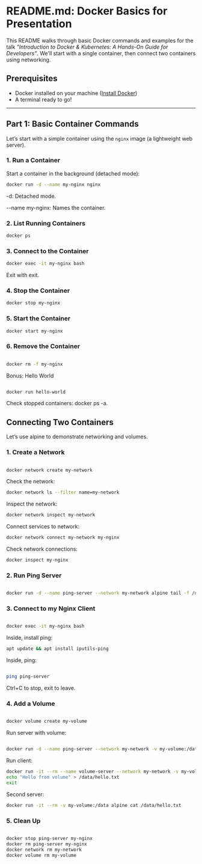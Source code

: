 # README.md: Docker Basics for Presentation

This README walks through basic Docker commands and examples for the talk *"Introduction to Docker & Kubernetes: A Hands-On Guide for Developers"*. We'll start with a single container, then connect two containers using networking.

## Prerequisites
- Docker installed on your machine ([Install Docker](https://docs.docker.com/get-docker/))
- A terminal ready to go!

---

## Part 1: Basic Container Commands

Let’s start with a simple container using the `nginx` image (a lightweight web server).

### 1. Run a Container
Start a container in the background (detached mode):
```bash
docker run -d --name my-nginx nginx
```

-d: Detached mode.

--name my-nginx: Names the container.

### 2. List Running Containers
```bash
docker ps
```
### 3. Connect to the Container
```bash
docker exec -it my-nginx bash
```
Exit with exit.

### 4. Stop the Container
```bash
docker stop my-nginx
```
### 5. Start the Container
```bash
docker start my-nginx
```
### 6. Remove the Container
```bash

docker rm -f my-nginx
```
Bonus: Hello World
```bash

docker run hello-world
```
Check stopped containers: docker ps -a.

## Connecting Two Containers
Let’s use alpine to demonstrate networking and volumes.
### 1. Create a Network
```bash

docker network create my-network
```

Check the network:
```bash
docker network ls --filter name=my-network
```

Inspect the network:
```bash
docker network inspect my-network
```

Connect services to network:
```bash
docker network connect my-network my-nginx
```````

Check network connections:
```bash
docker inspect my-nginx
```````

### 2. Run Ping Server
```bash

docker run -d --name ping-server --network my-network alpine tail -f /dev/null
```
### 3. Connect to my Nginx Client
```bash

docker exec -it my-nginx bash
```

Inside, install ping:
```bash
apt update && apt install iputils-ping
```

Inside, ping:
```sh

ping ping-server
```
Ctrl+C to stop, exit to leave.

### 4. Add a Volume
```bash

docker volume create my-volume
```
Run server with volume:
```bash

docker run -d --name ping-server --network my-network -v my-volume:/data alpine tail -f /dev/null
```
Run client:
```bash
docker run -it --rm --name volume-server --network my-network -v my-volume:/data alpine sh
echo "Hello from volume" > /data/hello.txt
exit
```
Second server:
```sh
docker run -it --rm -v my-volume:/data alpine cat /data/hello.txt
```
### 5. Clean Up

```bash

docker stop ping-server my-nginx
docker rm ping-server my-nginx
docker network rm my-network
docker volume rm my-volume
```